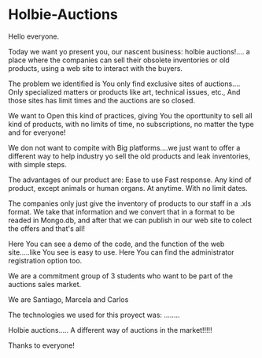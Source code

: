 # Holbie-Auctions

Hello everyone.

Today we want yo present you, our nascent business: holbie auctions!....
a place where the companies can sell their obsolete inventories or old products, using a web site to interact with the buyers.

The problem we identified is You only find exclusive sites of auctions.... Only specialized matters or products like art, technical issues, etc., And those sites has limit times and the auctions are so closed.

We want to Open this kind of practices, giving You the oporttunity  to sell all kind of products, with no limits of time, no subscriptions, no matter the type and for everyone!

We don not want to compite with Big platforms....we just want to offer a different way to help industry yo sell the old products and leak inventories, with simple steps.

The advantages of our product are:
Ease to use
Fast response.
Any kind of product, except animals or human organs.
At anytime.
With no limit dates.

The companies only just give the inventory of products to our staff in a .xls format. We take that information and we convert that in a format to be  readed in Mongo.db, and after that we can publish in our web site to colect the offers and that's all!

Here You can see a demo of the code, and the function of the web site.....like You see is easy to use.
Here You can find the administrator registration option too.

We are a commitment group of 3 students who want to be part of the auctions sales market.

We are Santiago, Marcela and Carlos

The technologies we used for this proyect was: ........

Holbie auctions..... A different way of auctions in the market!!!!!

Thanks to everyone!
